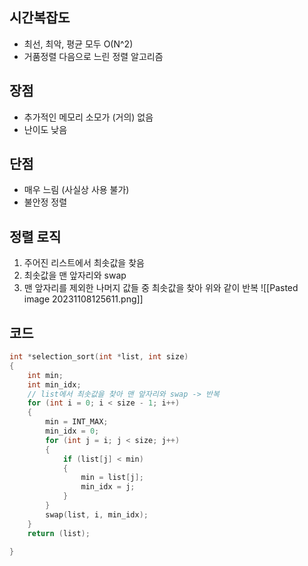 ##  시간복잡도
- 최선, 최악, 평균 모두 O(N^2)
- 거품정렬 다음으로 느린 정렬 알고리즘
## 장점
- 추가적인 메모리 소모가 (거의) 없음
- 난이도 낮음
## 단점
- 매우 느림 (사실상 사용 불가)
- 불안정 정렬
## 정렬 로직
1. 주어진 리스트에서 최솟값을 찾음
2. 최솟값을 맨 앞자리와 swap
3. 맨 앞자리를 제외한 나머지 값들 중 최솟값을 찾아 위와 같이 반복
![[Pasted image 20231108125611.png]]
## 코드
~~~C
int *selection_sort(int *list, int size)
{
	int min;
	int min_idx;
	// list에서 최솟값을 찾아 맨 앞자리와 swap -> 반복
	for (int i = 0; i < size - 1; i++)
	{
		min = INT_MAX;
		min_idx = 0;
		for (int j = i; j < size; j++)
		{
			if (list[j] < min)
			{
				min = list[j];
				min_idx = j;
			}
		}
		swap(list, i, min_idx);
	}
	return (list);

}
~~~

